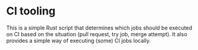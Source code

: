 # CI tooling
This is a simple Rust script that determines which jobs should be executed on CI based on the situation (pull request, try job, merge attempt). It also provides a simple way of executing (some) CI jobs locally.
